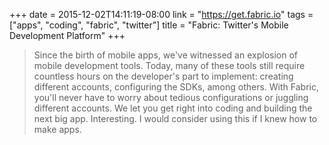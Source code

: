 +++
date = 2015-12-02T14:11:19-08:00
link = "https://get.fabric.io"
tags = ["apps", "coding", "fabric", "twitter"]
title = "Fabric: Twitter's Mobile Development Platform"
+++

>Since the birth of mobile apps, we've witnessed an explosion of mobile development tools. Today, many of these tools still require countless hours on the developer's part to implement: creating different accounts, configuring the SDKs, among others. With Fabric, you'll never have to worry about tedious configurations or juggling different accounts. We let you get right into coding and building the next big app. Interesting. I would consider using this if I knew how to make apps.
